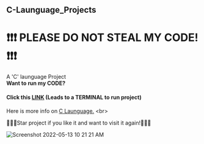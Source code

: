 ## C-Launguage_Projects
# ❗❗❗ PLEASE DO NOT STEAL MY CODE! ❗❗❗
A 'C' launguage Project <br>
__Want to run my CODE?__ <br>
#### Click this [LINK](https://www.onlinegdb.com/online_c_compiler) (Leads to a TERMINAL to run project)
Here is more info on [C Launguage.](https://en.wikipedia.org/wiki/C_(programming_language)) <br>



🌟🌟🌟Star project if you like it and want to visit it again!🌟🌟🌟


![Screenshot 2022-05-13 10 21 21 AM](https://user-images.githubusercontent.com/103195306/168304127-b325f95d-55cc-413e-ae6f-338181e5054d.png)<br>

